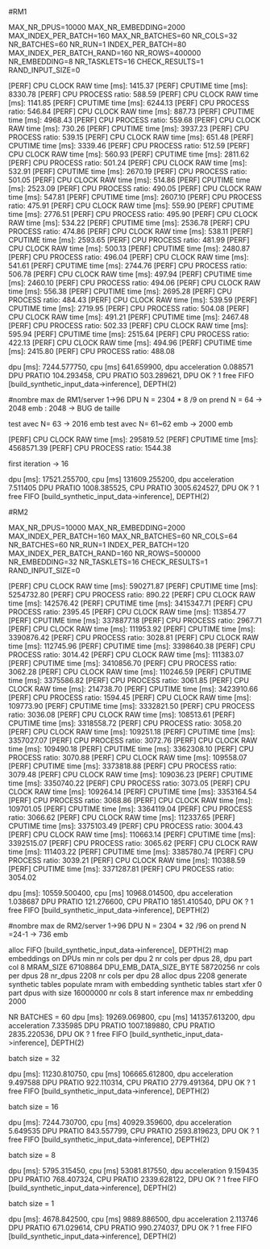 #RM1

MAX_NR_DPUS=10000
MAX_NR_EMBEDDING=2000
MAX_INDEX_PER_BATCH=160
MAX_NR_BATCHES=60
NR_COLS=32
NR_BATCHES=60
NR_RUN=1
INDEX_PER_BATCH=80
MAX_INDEX_PER_BATCH_RAND=160
NR_ROWS=400000
NR_EMBEDDING=8
NR_TASKLETS=16
CHECK_RESULTS=1
RAND_INPUT_SIZE=0


[PERF] CPU CLOCK RAW time [ms]: 1415.37
[PERF] CPUTIME time [ms]: 8330.78
[PERF] CPU PROCESS ratio: 588.59
[PERF] CPU CLOCK RAW time [ms]: 1141.85
[PERF] CPUTIME time [ms]: 6244.13
[PERF] CPU PROCESS ratio: 546.84
[PERF] CPU CLOCK RAW time [ms]: 887.73
[PERF] CPUTIME time [ms]: 4968.43
[PERF] CPU PROCESS ratio: 559.68
[PERF] CPU CLOCK RAW time [ms]: 730.26
[PERF] CPUTIME time [ms]: 3937.23
[PERF] CPU PROCESS ratio: 539.15
[PERF] CPU CLOCK RAW time [ms]: 651.48
[PERF] CPUTIME time [ms]: 3339.46
[PERF] CPU PROCESS ratio: 512.59
[PERF] CPU CLOCK RAW time [ms]: 560.93
[PERF] CPUTIME time [ms]: 2811.62
[PERF] CPU PROCESS ratio: 501.24
[PERF] CPU CLOCK RAW time [ms]: 532.91
[PERF] CPUTIME time [ms]: 2670.19
[PERF] CPU PROCESS ratio: 501.05
[PERF] CPU CLOCK RAW time [ms]: 514.86
[PERF] CPUTIME time [ms]: 2523.09
[PERF] CPU PROCESS ratio: 490.05
[PERF] CPU CLOCK RAW time [ms]: 547.81
[PERF] CPUTIME time [ms]: 2607.10
[PERF] CPU PROCESS ratio: 475.91
[PERF] CPU CLOCK RAW time [ms]: 559.90
[PERF] CPUTIME time [ms]: 2776.51
[PERF] CPU PROCESS ratio: 495.90
[PERF] CPU CLOCK RAW time [ms]: 534.22
[PERF] CPUTIME time [ms]: 2536.78
[PERF] CPU PROCESS ratio: 474.86
[PERF] CPU CLOCK RAW time [ms]: 538.11
[PERF] CPUTIME time [ms]: 2593.65
[PERF] CPU PROCESS ratio: 481.99
[PERF] CPU CLOCK RAW time [ms]: 500.13
[PERF] CPUTIME time [ms]: 2480.87
[PERF] CPU PROCESS ratio: 496.04
[PERF] CPU CLOCK RAW time [ms]: 541.61
[PERF] CPUTIME time [ms]: 2744.76
[PERF] CPU PROCESS ratio: 506.78
[PERF] CPU CLOCK RAW time [ms]: 497.94
[PERF] CPUTIME time [ms]: 2460.10
[PERF] CPU PROCESS ratio: 494.06
[PERF] CPU CLOCK RAW time [ms]: 556.38
[PERF] CPUTIME time [ms]: 2695.28
[PERF] CPU PROCESS ratio: 484.43
[PERF] CPU CLOCK RAW time [ms]: 539.59
[PERF] CPUTIME time [ms]: 2719.95
[PERF] CPU PROCESS ratio: 504.08
[PERF] CPU CLOCK RAW time [ms]: 491.21
[PERF] CPUTIME time [ms]: 2467.48
[PERF] CPU PROCESS ratio: 502.33
[PERF] CPU CLOCK RAW time [ms]: 595.94
[PERF] CPUTIME time [ms]: 2515.64
[PERF] CPU PROCESS ratio: 422.13
[PERF] CPU CLOCK RAW time [ms]: 494.96
[PERF] CPUTIME time [ms]: 2415.80
[PERF] CPU PROCESS ratio: 488.08


dpu [ms]: 7244.577750, cpu [ms] 641.659900, dpu acceleration 0.088571
 DPU PRATIO 104.293458, CPU PRATIO 503.289621, DPU OK ? 1 
free FIFO [build_synthetic_input_data->inference], DEPTH(2)

#nombre max de RM1/server 1->96 DPU
N = 2304 * 8 /9
on prend N = 64 -> 2048 emb  : 2048 -> BUG de taille

test avec N= 63 -> 2016 emb
test avec N= 61~62 emb -> 2000 emb


[PERF] CPU CLOCK RAW time [ms]: 295819.52
[PERF] CPUTIME time [ms]: 4568571.39
[PERF] CPU PROCESS ratio: 1544.38

first iteration -> 16

dpu [ms]: 17521.255700, cpu [ms] 131609.255200, dpu acceleration 7.511405
 DPU PRATIO 1008.385525, CPU PRATIO 3005.624527, DPU OK ? 1 
free FIFO [build_synthetic_input_data->inference], DEPTH(2)




#RM2

MAX_NR_DPUS=10000
MAX_NR_EMBEDDING=2000
MAX_INDEX_PER_BATCH=160
MAX_NR_BATCHES=60
NR_COLS=64
NR_BATCHES=60
NR_RUN=1
INDEX_PER_BATCH=120
MAX_INDEX_PER_BATCH_RAND=160
NR_ROWS=500000
NR_EMBEDDING=32
NR_TASKLETS=16
CHECK_RESULTS=1
RAND_INPUT_SIZE=0

[PERF] CPU CLOCK RAW time [ms]: 590271.87
[PERF] CPUTIME time [ms]: 5254732.80
[PERF] CPU PROCESS ratio: 890.22
[PERF] CPU CLOCK RAW time [ms]: 142576.42
[PERF] CPUTIME time [ms]: 3415347.71
[PERF] CPU PROCESS ratio: 2395.45
[PERF] CPU CLOCK RAW time [ms]: 113854.77
[PERF] CPUTIME time [ms]: 3378877.18
[PERF] CPU PROCESS ratio: 2967.71
[PERF] CPU CLOCK RAW time [ms]: 111953.92
[PERF] CPUTIME time [ms]: 3390876.42
[PERF] CPU PROCESS ratio: 3028.81
[PERF] CPU CLOCK RAW time [ms]: 112745.96
[PERF] CPUTIME time [ms]: 3398640.38
[PERF] CPU PROCESS ratio: 3014.42
[PERF] CPU CLOCK RAW time [ms]: 111383.07
[PERF] CPUTIME time [ms]: 3410856.70
[PERF] CPU PROCESS ratio: 3062.28
[PERF] CPU CLOCK RAW time [ms]: 110246.59
[PERF] CPUTIME time [ms]: 3375586.82
[PERF] CPU PROCESS ratio: 3061.85
[PERF] CPU CLOCK RAW time [ms]: 214738.70
[PERF] CPUTIME time [ms]: 3423910.66
[PERF] CPU PROCESS ratio: 1594.45
[PERF] CPU CLOCK RAW time [ms]: 109773.90
[PERF] CPUTIME time [ms]: 3332821.50
[PERF] CPU PROCESS ratio: 3036.08
[PERF] CPU CLOCK RAW time [ms]: 108513.61
[PERF] CPUTIME time [ms]: 3318558.72
[PERF] CPU PROCESS ratio: 3058.20
[PERF] CPU CLOCK RAW time [ms]: 109251.18
[PERF] CPUTIME time [ms]: 3357027.07
[PERF] CPU PROCESS ratio: 3072.76
[PERF] CPU CLOCK RAW time [ms]: 109490.18
[PERF] CPUTIME time [ms]: 3362308.10
[PERF] CPU PROCESS ratio: 3070.88
[PERF] CPU CLOCK RAW time [ms]: 109558.07
[PERF] CPUTIME time [ms]: 3373818.88
[PERF] CPU PROCESS ratio: 3079.48
[PERF] CPU CLOCK RAW time [ms]: 109036.23
[PERF] CPUTIME time [ms]: 3350740.22
[PERF] CPU PROCESS ratio: 3073.05
[PERF] CPU CLOCK RAW time [ms]: 109264.14
[PERF] CPUTIME time [ms]: 3353164.54
[PERF] CPU PROCESS ratio: 3068.86
[PERF] CPU CLOCK RAW time [ms]: 109701.05
[PERF] CPUTIME time [ms]: 3364119.04
[PERF] CPU PROCESS ratio: 3066.62
[PERF] CPU CLOCK RAW time [ms]: 112337.65
[PERF] CPUTIME time [ms]: 3375103.49
[PERF] CPU PROCESS ratio: 3004.43
[PERF] CPU CLOCK RAW time [ms]: 110663.14
[PERF] CPUTIME time [ms]: 3392515.07
[PERF] CPU PROCESS ratio: 3065.62
[PERF] CPU CLOCK RAW time [ms]: 111403.22
[PERF] CPUTIME time [ms]: 3385780.74
[PERF] CPU PROCESS ratio: 3039.21
[PERF] CPU CLOCK RAW time [ms]: 110388.59
[PERF] CPUTIME time [ms]: 3371287.81
[PERF] CPU PROCESS ratio: 3054.02

dpu [ms]: 10559.500400, cpu [ms] 10968.014500, dpu acceleration 1.038687
 DPU PRATIO 121.276600, CPU PRATIO 1851.410540, DPU OK ? 1 
free FIFO [build_synthetic_input_data->inference], DEPTH(2)




#nombre max de RM2/server 1->96 DPU
N = 2304 * 32 /96
on prend N =24-1  -> 736 emb




alloc FIFO [build_synthetic_input_data->inference], DEPTH(2)
map embeddings on DPUs
min nr cols per dpu 2
nr cols per dpus 28, dpu part col 8
MRAM_SIZE 67108864 DPU_EMB_DATA_SIZE_BYTE 58720256 nr cols per dpus 28
nr_dpus 2208
nr cols per dpu 28
alloc dpus 2208
generate synthetic tables
populate mram with embedding synthetic tables
start xfer 0 part dpus with size 16000000 nr cols 8
start inference
max nr embedding 2000


NR BATCHES = 60
dpu [ms]: 19269.069800, cpu [ms] 141357.613200, dpu acceleration 7.335985
 DPU PRATIO 1007.189880, CPU PRATIO 2835.220536, DPU OK ? 1 
free FIFO [build_synthetic_input_data->inference], DEPTH(2)


batch size = 32 

dpu [ms]: 11230.810750, cpu [ms] 106665.612800, dpu acceleration 9.497588
 DPU PRATIO 922.110314, CPU PRATIO 2779.491364, DPU OK ? 1 
free FIFO [build_synthetic_input_data->inference], DEPTH(2)

batch size = 16


dpu [ms]: 7244.730700, cpu [ms] 40929.359600, dpu acceleration 5.649535
 DPU PRATIO 843.557799, CPU PRATIO 2593.819623, DPU OK ? 1 
free FIFO [build_synthetic_input_data->inference], DEPTH(2)


batch size = 8 

dpu [ms]: 5795.315450, cpu [ms] 53081.817550, dpu acceleration 9.159435
 DPU PRATIO 768.407324, CPU PRATIO 2339.628122, DPU OK ? 1 
free FIFO [build_synthetic_input_data->inference], DEPTH(2)

batch size = 1

dpu [ms]: 4678.842500, cpu [ms] 9889.886500, dpu acceleration 2.113746
 DPU PRATIO 671.029614, CPU PRATIO 990.274037, DPU OK ? 1 
free FIFO [build_synthetic_input_data->inference], DEPTH(2)

